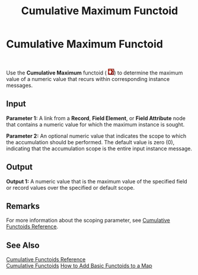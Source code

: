 ﻿---
title: Cumulative Maximum Functoid
TOCTitle: Cumulative Maximum Functoid
ms:assetid: f24cf94a-10dd-4f8f-bcf7-d2b43f49a697
ms:mtpsurl: https://msdn.microsoft.com/en-us/library/Aa561894(v=BTS.80)
ms:contentKeyID: 51533388
ms.date: 08/30/2017
mtps_version: v=BTS.80
---

# Cumulative Maximum Functoid

 

Use the **Cumulative Maximum** functoid ( ![](images/Aa561894.eafb0c35-4d1c-4454-a475-0a605a839e2f(BTS.80).jpeg)) to determine the maximum value of a numeric value that recurs within corresponding instance messages.

## Input

**Parameter 1:** A link from a **Record**, **Field Element**, or **Field Attribute** node that contains a numeric value for which the maximum instance is sought.

**Parameter 2:** An optional numeric value that indicates the scope to which the accumulation should be performed. The default value is zero (0), indicating that the accumulation scope is the entire input instance message.

## Output

**Output 1:** A numeric value that is the maximum value of the specified field or record values over the specified or default scope.

## Remarks

For more information about the scoping parameter, see [Cumulative Functoids Reference](cumulative-functoids-reference.md).

## See Also

[Cumulative Functoids Reference](cumulative-functoids-reference.md)  
[Cumulative Functoids](https://msdn.microsoft.com/library/aa561839\(v=bts.80\))  
[How to Add Basic Functoids to a Map](https://msdn.microsoft.com/library/aa560635\(v=bts.80\))

